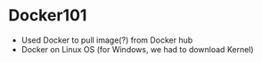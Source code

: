 # Docker101
- Used Docker to pull image(?) from Docker hub
- Docker on Linux OS (for Windows, we had to download Kernel)
